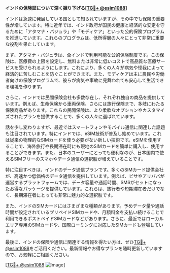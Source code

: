 **インドの保険証について深く掘り下げる[[TG💪+ @esim1088](https://t.me/s/esim1088)]**

インドは急速に発展している国として知られていますが、その中でも保険の重要性が増しています。特に近年では、インド政府が国民の健康と経済的な安定を守るために「アタマナ・バジュラ」や「モディケア」といった公的保険プログラムを推進しています。これらのプログラムは、低所得層の人々にとって非常に重要な役割を果たしています。

まず、アタマナ・バジュラは、全インドで利用可能な公的保険制度です。この保険は、医療費の上限を設定し、無料または非常に低いコストで高品質な医療サービスを受けられるようにします。これにより、多くの人々が病気や怪我によって経済的に苦しむことを防ぐことができます。また、モディケアは主に農民や労働者向けの保険プログラムで、彼らが病気や事故に見舞われても安心して生活できる環境を作ります。

さらに、インドでは民間保険会社も多数存在し、それぞれ独自の商品を提供しています。例えば、生命保険から車両保険、さらには旅行保険まで、多岐にわたる保険商品があります。これらの民間保険は、より柔軟なオプションやカスタマイズされたプランを提供することで、多くの人々に選ばれています。

話を少し変わりますが、最近ではスマートフォンやモバイル通信に関連した話題も注目されています。特にインドでは、eSIM技術が普及し始めています。これは従来の物理的なSIMカードを使う必要がない新しい技術です。eSIMを使用することで、海外旅行や長期滞在時にも現地のSIMカードを簡単に購入し、使用することができます。また、日本のユーザーにとっても便利なのが、日本国内で使えるSIMフリーのスマホやデータ通信の選択肢が増えていることです。

特に注目すべきは、インドのデータ通信プランです。多くのSIMカード提供会社が、高速かつ低価格のデータ通信を提供しています。例えば、ビサやアリババが運営するプラットフォームでは、データ容量や通話時間、SMSがセットになったお得なパッケージを提供しています。これらは、旅行者や短期滞在者だけでなく、長期滞在者にとっても非常に魅力的な選択肢です。

また、インドのSIMカードにはさまざまな種類があります。予めデータ量や通話時間が設定されているプリペイドSIMカードや、月額料金を支払い続けることで利用できるポストペイドSIMカードなどがあります。さらに、最近ではローカルエリア専用のSIMカードや、国際ローミングに対応したSIMカードも登場しています。

最後に、インドの保険や通信に関連する情報を得たい方は、ぜひ[TG💪+ @esim1088](https://t.me/s/esim1088)をご活用ください。最新情報やお得なプランを随時更新していますので、お気軽にご相談ください。

[[TG💪+ @esim1088](https://t.me/s/esim1088) ![Image](https://i.postimg.cc/Y0z9fWf4/image.png)]